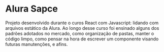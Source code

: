 <h1>Alura Sapce</h1>
<p>Projeto desenvolvido durante o curos React com Javascript: lidando com arquivos estático da Alura. Ao longo desse curso foi ensinado alguns dos padrões adotados no mercado, como organização de pastas, manter o código limpo, como pensar na hora de escrever um componente visando futuras manutenções, e afins.</p>